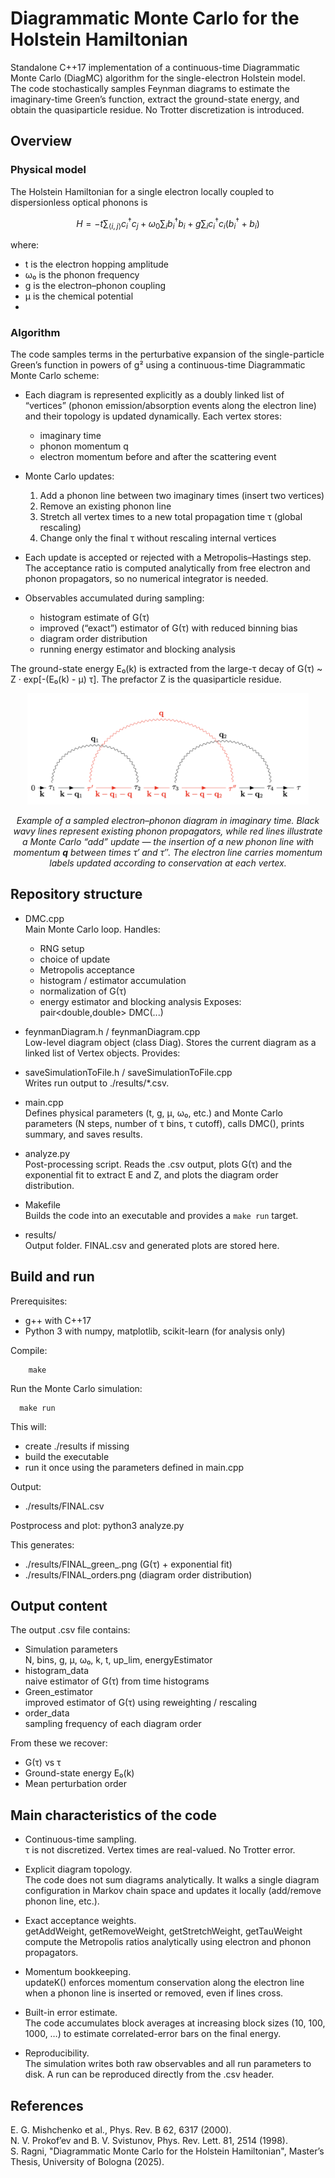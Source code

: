 # Diagrammatic Monte Carlo for the Holstein Hamiltonian

Standalone C++17 implementation of a continuous-time Diagrammatic Monte Carlo (DiagMC) algorithm for the single-electron Holstein model.  
The code stochastically samples Feynman diagrams to estimate the imaginary-time Green’s function, extract the ground-state energy, and obtain the quasiparticle residue. No Trotter discretization is introduced.

## Overview

### Physical model

The Holstein Hamiltonian for a single electron locally coupled to dispersionless optical phonons is

```math
H = -t \sum_{\langle i,j \rangle} c_i^\dagger c_j
  + \omega_0 \sum_i b_i^\dagger b_i
  + g \sum_i c_i^\dagger c_i (b_i^\dagger + b_i)
```

where:
- t is the electron hopping amplitude
- ω₀ is the phonon frequency
- g is the electron–phonon coupling
- μ is the chemical potential
- 


### Algorithm

The code samples terms in the perturbative expansion of the single-particle Green’s function in powers of g² using a continuous-time Diagrammatic Monte Carlo scheme:

- Each diagram is represented explicitly as a doubly linked list of “vertices” (phonon emission/absorption events along the electron line) and their topology is updated dynamically. Each vertex stores:
  - imaginary time
  - phonon momentum q
  - electron momentum before and after the scattering event

- Monte Carlo updates:
  1. Add a phonon line between two imaginary times (insert two vertices)
  2. Remove an existing phonon line
  3. Stretch all vertex times to a new total propagation time τ (global rescaling)
  4. Change only the final τ without rescaling internal vertices

- Each update is accepted or rejected with a Metropolis–Hastings step. The acceptance ratio is computed analytically from free electron and phonon propagators, so no numerical integrator is needed.

- Observables accumulated during sampling:
  - histogram estimate of G(τ)
  - improved (“exact”) estimator of G(τ) with reduced binning bias
  - diagram order distribution
  - running energy estimator and blocking analysis

The ground-state energy E₀(k) is extracted from the large-τ decay of G(τ) ~ Z · exp[-(E₀(k) - μ) τ]. The prefactor Z is the quasiparticle residue.
<p align="center">
  <img src="./diagram.jpg" width="450">
</p>
<p align="center"><em>
Example of a sampled electron–phonon diagram in imaginary time.
Black wavy lines represent existing phonon propagators, while red lines
illustrate a Monte Carlo “add” update — the insertion of a new phonon line
with momentum <b>q</b> between times τ′ and τ″. The electron line carries
momentum labels updated according to conservation at each vertex.
</em></p>

## Repository structure

- DMC.cpp  
  Main Monte Carlo loop. Handles:
  - RNG setup
  - choice of update
  - Metropolis acceptance
  - histogram / estimator accumulation
  - normalization of G(τ)
  - energy estimator and blocking analysis
  Exposes:
  pair<double,double> DMC(...)

- feynmanDiagram.h / feynmanDiagram.cpp  
  Low-level diagram object (class Diag). Stores the current diagram as a linked list of Vertex objects. Provides:

- saveSimulationToFile.h / saveSimulationToFile.cpp  
  Writes run output to ./results/*.csv.

- main.cpp  
  Defines physical parameters (t, g, μ, ω₀, etc.) and Monte Carlo parameters (N steps, number of τ bins, τ cutoff), calls DMC(), prints summary, and saves results.

- analyze.py  
  Post-processing script. Reads the .csv output, plots G(τ) and the exponential fit to extract E and Z, and plots the diagram order distribution.

- Makefile  
  Builds the code into an executable and provides a `make run` target.

- results/  
  Output folder. FINAL.csv and generated plots are stored here.

## Build and run

Prerequisites:
- g++ with C++17
- Python 3 with numpy, matplotlib, scikit-learn (for analysis only)

Compile:
```
    make
```

Run the Monte Carlo simulation:
```  
  make run
```

This will:
- create ./results if missing
- build the executable
- run it once using the parameters defined in main.cpp

Output:
- ./results/FINAL.csv

Postprocess and plot:
    python3 analyze.py

This generates:
- ./results/FINAL_green_.png (G(τ) + exponential fit)
- ./results/FINAL_orders.png (diagram order distribution)

## Output content

The output .csv file contains:
- Simulation parameters  
  N, bins, g, μ, ω₀, k, t, up_lim, energyEstimator
- histogram_data  
  naive estimator of G(τ) from time histograms
- Green_estimator  
  improved estimator of G(τ) using reweighting / rescaling
- order_data  
  sampling frequency of each diagram order

From these we recover:
- G(τ) vs τ
- Ground-state energy E₀(k)
- Mean perturbation order

## Main characteristics of the code

- Continuous-time sampling.  
  τ is not discretized. Vertex times are real-valued. No Trotter error.

- Explicit diagram topology.  
  The code does not sum diagrams analytically. It walks a single diagram configuration in Markov chain space and updates it locally (add/remove phonon line, etc.).

- Exact acceptance weights.  
  getAddWeight, getRemoveWeight, getStretchWeight, getTauWeight compute the Metropolis ratios analytically using electron and phonon propagators.

- Momentum bookkeeping.  
  updateK() enforces momentum conservation along the electron line when a phonon line is inserted or removed, even if lines cross.

- Built-in error estimate.  
  The code accumulates block averages at increasing block sizes (10, 100, 1000, …) to estimate correlated-error bars on the final energy.

- Reproducibility.  
  The simulation writes both raw observables and all run parameters to disk. A run can be reproduced directly from the .csv header.

## References
E. G. Mishchenko et al., Phys. Rev. B 62, 6317 (2000).  
N. V. Prokof’ev and B. V. Svistunov, Phys. Rev. Lett. 81, 2514 (1998).   
S. Ragni, "Diagrammatic Monte Carlo for the Holstein Hamiltonian", Master’s Thesis, University of Bologna (2025).
